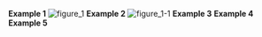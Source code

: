 **Example 1**
![figure_1](https://cloud.githubusercontent.com/assets/20176541/25259398/b156f012-25fa-11e7-9454-4acdf09b5630.png)
**Example 2**
![figure_1-1](https://cloud.githubusercontent.com/assets/20176541/25259500/55457b80-25fb-11e7-83e2-08ac73c13968.png)
**Example 3**
**Example 4**
**Example 5**
